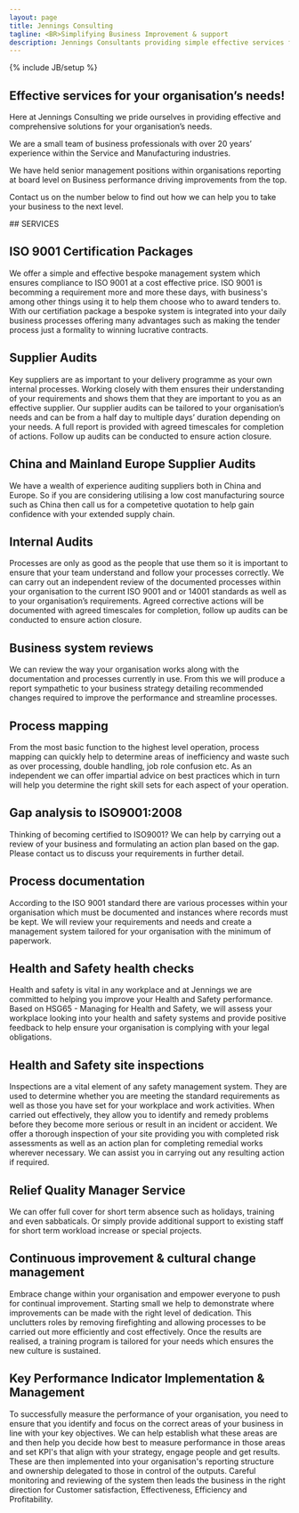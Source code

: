 ```yaml
---
layout: page
title: Jennings Consulting
tagline: <BR>Simplifying Business Improvement & support
description: Jennings Consultants providing simple effective services for your organisation's needs
---
```

{% include JB/setup %}

<section id="about" class="about">
        <div class="container">
            <div class="row">
                <div class="col-lg-12 text-center">
                    <h2>Effective services for your organisation’s needs!</h2>
                    <p class="lead">Here at Jennings Consulting we pride ourselves in providing effective and comprehensive solutions for your organisation’s needs.

We are a small team of business professionals with over 20 years’ experience within the Service and Manufacturing industries.

We have held senior management positions within organisations reporting at board level on Business performance driving improvements from the top.

Contact us on the number below to find out how we can help you to take your business to the next level.
                </div>
            </div>
            <!-- /.row -->
        </div>
        <!-- /.container -->
</section>



<section id="services" class="services">
  <div markdown="1">
## SERVICES

## ISO 9001 Certification Packages
We offer a simple and effective bespoke management system which ensures compliance to ISO 9001 at a cost effective price.  ISO 9001 is becomming a requirement more and more these days, with business's among other things using it to help them choose who to award tenders to.  With our certifiation package a bespoke system is integrated into your daily business processes offering many advantages such as making the tender process just a formality to winning lucrative contracts.

## Supplier Audits
Key suppliers are as important to your delivery programme as your own internal processes.  Working closely with them ensures their understanding of your requirements and shows them that they are important to you as an effective supplier.  Our supplier audits can be tailored to your organisation’s needs and can be from a half day to multiple days’ duration depending on your needs.  A full report is provided with agreed timescales for completion of actions. Follow up audits can be conducted to ensure action closure.

## China and Mainland Europe Supplier Audits
We have a wealth of experience auditing suppliers both in China and Europe.  So if you are considering utilising a low cost manufacturing source such as China then call us for a competetive quotation to help gain confidence with your extended supply chain.

## Internal Audits
Processes are only as good as the people that use them so it is important to ensure that your team understand and follow your processes correctly.  We can carry out an independent review of the documented processes within your organisation to the current ISO 9001 and or 14001 standards as well as to your organisation’s requirements.  Agreed corrective actions will be documented with agreed timescales for completion, follow up audits can be conducted to ensure action closure.

## Business system reviews
We can review the way your organisation works along with the documentation and processes currently in use.  From this we will produce a report sympathetic to your business strategy detailing recommended changes required to improve the performance and streamline processes.

## Process mapping
From the most basic function to the highest level operation, process mapping can quickly help to determine areas of inefficiency and waste such as over processing, double handling, job role confusion etc.  As an independent we can offer impartial advice on best practices which in turn will help you determine the right skill sets for each aspect of your operation.

## Gap analysis to ISO9001:2008
Thinking of becoming certified to ISO9001?  We can help by carrying out a review of your business and formulating an action plan based on the gap. Please contact us to discuss your requirements in further detail.

## Process documentation
According to the ISO 9001 standard there are various processes within your organisation which must be documented and instances where records must be kept.  We will review your requirements and needs and create a management system tailored for your organisation with the minimum of paperwork.

## Health and Safety health checks
Health and safety is vital in any workplace and at Jennings we are committed to helping you improve your Health and Safety performance. Based on HSG65 - Managing for Health and Safety, we will assess your workplace looking into your health and safety systems and provide positive feedback to help ensure your organisation is complying with your legal obligations.

## Health and Safety site inspections
Inspections are a vital element of any safety management system.  They are used to determine whether you are meeting the standard requirements as well as those you have set for your workplace and work activities.  When carried out effectively, they allow you to identify and remedy problems before they become more serious or result in an incident or accident.  We offer a thorough inspection of your site providing you with completed risk assessments as well as an action plan for completing remedial works wherever necessary.  We can assist you in carrying out any resulting action if required.

## Relief Quality Manager Service
We can offer full cover for short term absence such as holidays, training and even sabbaticals.  Or simply provide additional support to existing staff for short term workload increase or special projects.

## Continuous improvement & cultural change management
Embrace change within your organisation and empower everyone to push for continual improvement. Starting small we help to demonstrate where improvements can be made with the right level of dedication.  This unclutters roles by removing firefighting and allowing processes to be carried out more efficiently and cost effectively.  Once the results are realised, a training program is tailored for your needs which ensures the new culture is sustained.

## Key Performance Indicator Implementation & Management
To successfully measure the performance of your organisation, you need to ensure that you identify and focus on the correct areas of your business in line with your key objectives. We can help establish what these areas are and then help you decide how best to measure performance in those areas and set KPI's that align with your strategy, engage people and get results. These are then implemented into your organisation's reporting structure and ownership delegated to those in control of the outputs. Careful monitoring and reviewing of the system then leads the business in the right direction for Customer satisfaction, Effectiveness, Efficiency and Profitability.
  </div>
</section>

